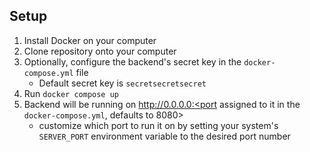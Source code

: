 ## Setup
1. Install Docker on your computer
2. Clone repository onto your computer
3. Optionally, configure the backend's secret key in the ```docker-compose.yml``` file
   * Default secret key is ```secretsecretsecret```
4. Run ```docker compose up``` 
5. Backend will be running on http://0.0.0.0:<port assigned to it in the ```docker-compose.yml```, defaults to 8080>
   * customize which port to run it on by setting your system's ```SERVER_PORT``` environment variable to the desired port number
